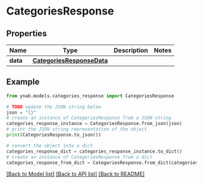 # CategoriesResponse


## Properties

Name | Type | Description | Notes
------------ | ------------- | ------------- | -------------
**data** | [**CategoriesResponseData**](CategoriesResponseData.md) |  | 

## Example

```python
from ynab.models.categories_response import CategoriesResponse

# TODO update the JSON string below
json = "{}"
# create an instance of CategoriesResponse from a JSON string
categories_response_instance = CategoriesResponse.from_json(json)
# print the JSON string representation of the object
print(CategoriesResponse.to_json())

# convert the object into a dict
categories_response_dict = categories_response_instance.to_dict()
# create an instance of CategoriesResponse from a dict
categories_response_from_dict = CategoriesResponse.from_dict(categories_response_dict)
```
[[Back to Model list]](../README.md#documentation-for-models) [[Back to API list]](../README.md#documentation-for-api-endpoints) [[Back to README]](../README.md)



